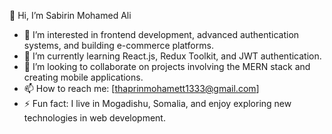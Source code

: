 👋 Hi, I’m Sabirin Mohamed Ali
- 👀 I’m interested in frontend development, advanced authentication systems, and building e-commerce platforms.
- 🌱 I’m currently learning React.js, Redux Toolkit, and JWT authentication.
- 💞️ I’m looking to collaborate on projects involving the MERN stack and creating mobile applications.
- 📫 How to reach me: [thaprinmohamett1333@gmail.com]
- ⚡ Fun fact: I live in Mogadishu, Somalia, and enjoy exploring new technologies in web development.


